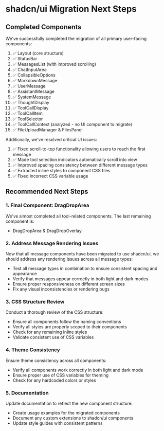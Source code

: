 # shadcn/ui Migration Next Steps

## Completed Components

We've successfully completed the migration of all primary user-facing components:

1. ✅ Layout (core structure)
2. ✅ StatusBar 
3. ✅ MessagesList (with improved scrolling)
4. ✅ ChatInputArea
5. ✅ CollapsibleOptions
6. ✅ MarkdownMessage
7. ✅ UserMessage
8. ✅ AssistantMessage
9. ✅ SystemMessage
10. ✅ ThoughtDisplay
11. ✅ ToolCallDisplay
12. ✅ ToolCallItem
13. ✅ ToolSelector
14. ✅ ToolCallContext (analyzed - no UI component to migrate)
15. ✅ FileUploadManager & FilesPanel

Additionally, we've resolved critical UI issues:

1. ✅ Fixed scroll-to-top functionality allowing users to reach the first message
2. ✅ Made tool selection indicators automatically scroll into view
3. ✅ Improved spacing consistency between different message types
4. ✅ Extracted inline styles to component CSS files
5. ✅ Fixed incorrect CSS variable usage

## Recommended Next Steps

### 1. Final Component: DragDropArea

We've almost completed all tool-related components. The last remaining component is:

- DragDropArea & DragDropOverlay

### 2. Address Message Rendering Issues

Now that all message components have been migrated to use shadcn/ui, we should address any rendering issues across all message types:

- Test all message types in combination to ensure consistent spacing and appearance
- Verify that messages appear correctly in both light and dark modes
- Ensure proper responsiveness on different screen sizes
- Fix any visual inconsistencies or rendering bugs

### 3. CSS Structure Review

Conduct a thorough review of the CSS structure:

- Ensure all components follow the naming conventions
- Verify all styles are properly scoped to their components
- Check for any remaining inline styles
- Validate consistent use of CSS variables

### 4. Theme Consistency

Ensure theme consistency across all components:

- Verify all components work correctly in both light and dark mode
- Ensure proper use of CSS variables for theming
- Check for any hardcoded colors or styles

### 5. Documentation

Update documentation to reflect the new component structure:

- Create usage examples for the migrated components
- Document any custom extensions to shadcn/ui components
- Update style guides with consistent patterns